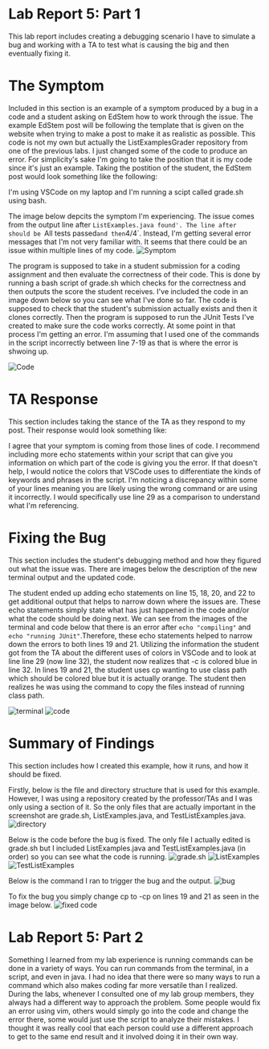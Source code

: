 # Lab Report 5: Part 1
This lab report includes creating a debugging scenario I have to simulate a bug and working with a TA to test what is causing the big and then eventually fixing it. 

# The Symptom 
Included in this section is an example of a symptom produced by a bug in a code and a student asking on EdStem how to work through the issue. The example EdStem post will be following the template that is given on the website when trying to make a post to make it as realistic as possible. This code is not my own but actually the ListExamplesGrader repository from one of the previous labs. I just changed some of the code to produce an error. For simplicity's sake I'm going to take the position that it is my code since it's just an example. Taking the postition of the student, the EdStem post would look something like the following:

I'm using VSCode on my laptop and I'm running a scipt called grade.sh using bash. 

The image below depcits the symptom I'm experiencing. The issue comes from the output line after `ListExamples.java found'. The line after should be `All tests passed` and then `4/4`. Instead, I'm getting several error messages that I'm not very familiar with. It seems that there could be an issue within multiple lines of my code. 
![Symptom](terminal1.png)

The program is supposed to take in a student submission for a coding assignment and then evaluate the correctness of their code. This is done by running a bash script of grade.sh which checks for the correctness and then outputs the score the student receives. I've included the code in an image down below so you can see what I've done so far. The code is supposed to check that the student's submission actually exists and then it clones correctly. Then the program is supposed to run the JUnit Tests I've created to make sure the code works correctly. At some point in that process I'm getting an error. I'm assuming that I used one of the commands in the script incorrectly between line 7-19 as that is where the error is shwoing up. 

![Code](code1.png)

# TA Response
This section includes taking the stance of the TA as they respond to my post. Their response would look something like:

I agree that your symptom is coming from those lines of code. I recommend including more echo statements within your script that can give you information on which part of the code is giving you the error. If that doesn't help, I would notice the colors that VSCode uses to differentiate the kinds of keywords and phrases in the script. I'm noticing a discrepancy within some of your lines meaning you are likely using the wrong command or are using it incorrectly. I would specifically use line 29 as a comparison to understand what I'm referencing. 

# Fixing the Bug
This section includes the student's debugging method and how they figured out what the issue was. There are images below the description of the new terminal output and the updated code.

The student ended up adding echo statements on line 15, 18, 20, and 22 to get additional output that helps to narrow down where the issues are. These echo statements simply state what has just happened in the code and/or what the code should be doing next. We can see from the images of the terminal and code below that there is an error after `echo "compiling"` and `echo "running JUnit"`.Therefore, these echo statements helped to narrow down the errors to both lines 19 and 21. Utilizing the information the student got from the TA about the different uses of colors in VSCode and to look at line line 29 (now line 32), the student now realizes that -c is colored blue in line 32. In lines 19 and 21, the student uses cp wanting to use class path which should be colored blue but it is actually orange. The student then realizes he was using the command to copy the files instead of running class path. 

![terminal](terminal2.png)
![code](code2.png)

# Summary of Findings
This section includes how I created this example, how it runs, and how it should be fixed.

Firstly, below is the file and directory structure that is used for this example. However, I was using a repository created by the professor/TAs and I was only using a section of it. So the only files that are actually important in the screenshot are grade.sh, ListExamples.java, and TestListExamples.java.  
![directory](directory1.png)

Below is the code before the bug is fixed. The only file I actually edited is grade.sh but I included ListExamples.java and TestListExamples.java (in order) so you can see what the code is running. 
![grade.sh](code1.png)
![ListExamples](ListExamplesCode.png)
![TestListExamples](Tests.png)

Below is the command I ran to trigger the bug and the output.
![bug](terminal1.png)

To fix the bug you simply change cp to -cp on lines 19 and 21 as seen in the image below.
![fixed code](code3.png)

# Lab Report 5: Part 2
Something I learned from my lab experience is running commands can be done in a variety of ways. You can run commands from the terminal, in a script, and even in java. I had no idea that there were so many ways to run a command which also makes coding far more versatile than I realized. During the labs, whenever I consulted one of my lab group members, they always had a different way to approach the problem. Some people would fix an error using vim, others would simply go into the code and change the error there, some would just use the script to analyze their mistakes. I thought it was really cool that each person could use a different approach to get to the same end result and it involved doing it in their own way.
